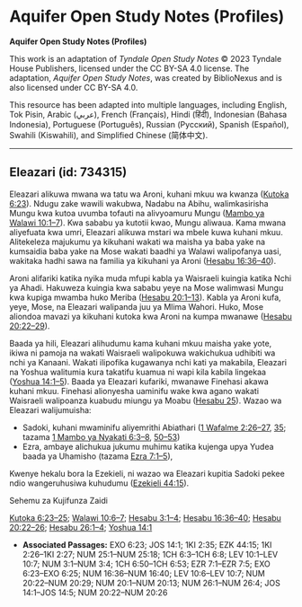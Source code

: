 # Aquifer Open Study Notes (Profiles)

**Aquifer Open Study Notes (Profiles)**

This work is an adaptation of *Tyndale Open Study Notes* © 2023 Tyndale House Publishers, licensed under the CC BY\-SA 4\.0 license. The adaptation, *Aquifer Open Study Notes*, was created by BiblioNexus and is also licensed under CC BY\-SA 4\.0\.

This resource has been adapted into multiple languages, including English, Tok Pisin, Arabic (عربي), French (Français), Hindi (हिंदी), Indonesian (Bahasa Indonesia), Portuguese (Português), Russian (Русский), Spanish (Español), Swahili (Kiswahili), and Simplified Chinese (简体中文).



--------------------------------

## Eleazari (id: 734315)

Eleazari alikuwa mwana wa tatu wa Aroni, kuhani mkuu wa kwanza ([Kutoka 6:23](https://ref.ly/Exod6:23)). Ndugu zake wawili wakubwa, Nadabu na Abihu, walimkasirisha Mungu kwa kutoa uvumba tofauti na alivyoamuru Mungu ([Mambo ya Walawi 10:1–7](https://ref.ly/Lev10:1-Lev10:7)). Kwa sababu ya kutotii kwao, Mungu aliwaua. Kama mwana aliyefuata kwa umri, Eleazari alikuwa mstari wa mbele kuwa kuhani mkuu. Alitekeleza majukumu ya kikuhani wakati wa maisha ya baba yake na kumsaidia baba yake na Mose wakati baadhi ya Walawi walipofanya uasi, wakitaka hadhi sawa na familia ya kikuhani ya Aroni ([Hesabu 16:36–40](https://ref.ly/Num16:36-Num16:40)).

Aroni alifariki katika nyika muda mfupi kabla ya Waisraeli kuingia katika Nchi ya Ahadi. Hakuweza kuingia kwa sababu yeye na Mose walimwasi Mungu kwa kupiga mwamba huko Meriba ([Hesabu 20:1–13](https://ref.ly/Num20:1-Num20:13)). Kabla ya Aroni kufa, yeye, Mose, na Eleazari walipanda juu ya Mlima Wahori. Huko, Mose aliondoa mavazi ya kikuhani kutoka kwa Aroni na kumpa mwanawe ([Hesabu 20:22–29](https://ref.ly/Num20:22-Num20:29)).

Baada ya hili, Eleazari alihudumu kama kuhani mkuu maisha yake yote, ikiwa ni pamoja na wakati Waisraeli walipokuwa wakichukua udhibiti wa nchi ya Kanaani. Wakati ilipofika kugawanya nchi kati ya makabila, Eleazari na Yoshua walitumia kura takatifu kuamua ni wapi kila kabila lingekaa ([Yoshua 14:1–5](https://ref.ly/Josh14:1-Josh14:5)). Baada ya Eleazari kufariki, mwanawe Finehasi akawa kuhani mkuu. Finehasi alionyesha uaminifu wake kwa agano wakati Waisraeli walipoanza kuabudu miungu ya Moabu ([Hesabu 25](https://ref.ly/Num25:1-Num25:18)). Wazao wa Eleazari walijumuisha:

* Sadoki, kuhani mwaminifu aliyemrithi Abiathari ([1 Wafalme 2:26–27](https://ref.ly/1Kgs2:26-1Kgs2:27), [35](https://ref.ly/1Kgs2:35); tazama [1 Mambo ya Nyakati 6:3–8](https://ref.ly/1Chr6:3-1Chr6:8), [50–53](https://ref.ly/1Chr6:50-1Chr6:53))
* Ezra, ambaye alichukua jukumu muhimu katika kujenga upya Yudea baada ya Uhamisho (tazama [Ezra 7:1–5](https://ref.ly/Ezra7:1-Ezra7:5)),

Kwenye hekalu bora la Ezekieli, ni wazao wa Eleazari kupitia Sadoki pekee ndio wangeruhusiwa kuhudumu ([Ezekieli 44:15](https://ref.ly/Ezek44:15)).

Sehemu za Kujifunza Zaidi

[Kutoka 6:23–25](https://ref.ly/Exod6:23-Exod6:25); [Walawi 10:6–7](https://ref.ly/Lev10:6-Lev10:7); [Hesabu 3:1–4](https://ref.ly/Num3:1-Num3:4); [Hesabu 16:36–40](https://ref.ly/Num16:36-Num16:40); [Hesabu 20:22–26](https://ref.ly/Num20:22-Num20:26); [Hesabu 26:1–4](https://ref.ly/Num26:1-Num26:4); [Yoshua 14:1](https://ref.ly/Josh14:1)

* **Associated Passages:** EXO 6:23; JOS 14:1; 1KI 2:35; EZK 44:15; 1KI 2:26–1KI 2:27; NUM 25:1–NUM 25:18; 1CH 6:3–1CH 6:8; LEV 10:1–LEV 10:7; NUM 3:1–NUM 3:4; 1CH 6:50–1CH 6:53; EZR 7:1–EZR 7:5; EXO 6:23–EXO 6:25; NUM 16:36–NUM 16:40; LEV 10:6–LEV 10:7; NUM 20:22–NUM 20:29; NUM 20:1–NUM 20:13; NUM 26:1–NUM 26:4; JOS 14:1–JOS 14:5; NUM 20:22–NUM 20:26


